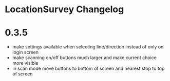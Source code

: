 LocationSurvey Changelog
=======================

# 0.3.5

* make settings available when selecting line/direction instead of only on login screen
* make scanning on/off buttons much larger and make current choice more visible
* in scan mode move buttons to bottom of screen and nearest stop to top of screen


